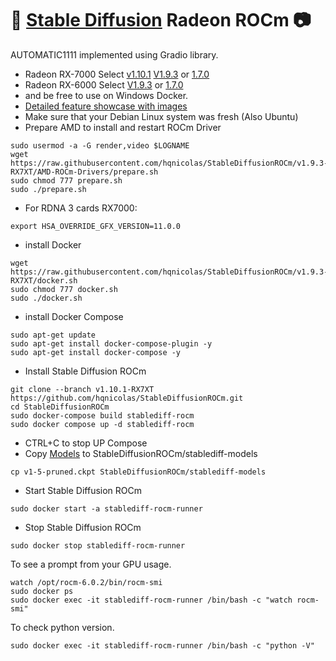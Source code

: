 # 💬 [Stable Diffusion](https://github.com/AUTOMATIC1111/stable-diffusion-webui) Radeon ROCm 📷
AUTOMATIC1111 implemented using Gradio library.
- Radeon RX-7000
 Select [v1.10.1](https://github.com/hqnicolas/StableDiffusionROCm/tree/v1.10.1-RX7XT) [V1.9.3](https://github.com/hqnicolas/StableDiffusionROCm/tree/v1.9.3-RX7XT) or [1.7.0](https://github.com/hqnicolas/StableDiffusionROCm/tree/v1.7.0-RX7XT)
- Radeon RX-6000
Select [V1.9.3](https://github.com/hqnicolas/StableDiffusionROCm/tree/v1.9.3-RX6XT) or [1.7.0](https://github.com/hqnicolas/StableDiffusionROCm/tree/v1.7.0-RX6XT) 
- and be free to use on Windows Docker.
- [Detailed feature showcase with images](https://github.com/AUTOMATIC1111/stable-diffusion-webui/wiki/Features)
- Make sure that your Debian Linux system was fresh (Also Ubuntu)
- Prepare AMD to install and restart ROCm Driver 
```
sudo usermod -a -G render,video $LOGNAME
wget https://raw.githubusercontent.com/hqnicolas/StableDiffusionROCm/v1.9.3-RX7XT/AMD-ROCm-Drivers/prepare.sh
sudo chmod 777 prepare.sh
sudo ./prepare.sh
```
- For RDNA 3 cards RX7000:
```
export HSA_OVERRIDE_GFX_VERSION=11.0.0
```
- install Docker
```
wget https://raw.githubusercontent.com/hqnicolas/StableDiffusionROCm/v1.9.3-RX7XT/docker.sh
sudo chmod 777 docker.sh
sudo ./docker.sh
```
- install Docker Compose
```
sudo apt-get update
sudo apt-get install docker-compose-plugin -y
sudo apt-get install docker-compose -y
```
- Install Stable Diffusion ROCm
```
git clone --branch v1.10.1-RX7XT https://github.com/hqnicolas/StableDiffusionROCm.git
cd StableDiffusionROCm
sudo docker-compose build stablediff-rocm
sudo docker compose up -d stablediff-rocm
```
- CTRL+C to stop UP Compose
- Copy [Models](https://huggingface.co/runwayml/stable-diffusion-v1-5/blob/main/v1-5-pruned.ckpt) to StableDiffusionROCm/stablediff-models
```
cp v1-5-pruned.ckpt StableDiffusionROCm/stablediff-models
```
- Start Stable Diffusion ROCm
```
sudo docker start -a stablediff-rocm-runner
```
- Stop Stable Diffusion ROCm
```
sudo docker stop stablediff-rocm-runner
```
To see a prompt from your GPU usage.
```
watch /opt/rocm-6.0.2/bin/rocm-smi
sudo docker ps
sudo docker exec -it stablediff-rocm-runner /bin/bash -c "watch rocm-smi"
```
To check python version.
```
sudo docker exec -it stablediff-rocm-runner /bin/bash -c "python -V"
```
